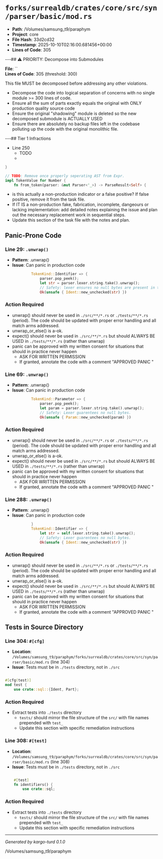# `forks/surrealdb/crates/core/src/syn/parser/basic/mod.rs`

- **Path**: /Volumes/samsung_t9/paraphym
- **Project**: core
- **File Hash**: 33d2cd32  
- **Timestamp**: 2025-10-10T02:16:00.681456+00:00  
- **Lines of Code**: 305

---## ⚠️ PRIORITY: Decompose into Submodules

**File**: ``  
**Lines of Code**: 305 (threshold: 300)

This file MUST be decomposed before addressing any other violations.

- Decompose the code into logical separation of concerns with no single module >= 300 lines of code. 
- Ensure all the sum of parts exactly equals the original with ONLY production quality source code
- Ensure the original "shadowing" module is deleted so the new decomposed submodule is ACTUALLY USED
- Ensure there are absolutely no backup files left in the codebase polluting up the code with the original monolithic file.

---## Tier 1 Infractions 


- Line 250
  - TODO
  - 

```rust
}

// TODO: Remove once properly seperating AST from Expr.
impl TokenValue for Number {
	fn from_token(parser: &mut Parser<'_>) -> ParseResult<Self> {
```

- is this actually a non-production indicator or a false positive? If false positive, remove it from the task file.
- If IT IS a non-production fake, fabrication, incomplete, dangeours or lacking implementation: add detailed notes explaining the issue and plan out the necessary replacement work in sequential steps. 
- Update this section of the task file with the notes and plan.

## Panic-Prone Code


### Line 29: `.unwrap()`

- **Pattern**: .unwrap()
- **Issue**: Can panic in production code

```rust
			TokenKind::Identifier => {
				parser.pop_peek();
				let str = parser.lexer.string.take().unwrap();
				// Safety: lexer ensures no null bytes are present in the identifier.
				Ok(unsafe { Ident::new_unchecked(str) })
```

### Action Required

- unwrap() should never be used in `./src/**/*.rs` or `./tests/**/*.rs` (period). The code should be updated with proper error handling and all match arms addressed.
- unwrap_or_else() is a-ok. 
- expect() should never be used in `./src/**/*.rs` but should ALWAYS BE USED in `./tests/**/*.rs` (rather than unwrap)
- panic can be approved with my written consent for situations that should in practice never happen  
  - ASK FOR WRITTEN PERMISSION
  - If granted, annotate the code with a comment "APPROVED PANIC "


### Line 69: `.unwrap()`

- **Pattern**: .unwrap()
- **Issue**: Can panic in production code

```rust
			TokenKind::Parameter => {
				parser.pop_peek();
				let param = parser.lexer.string.take().unwrap();
				// Safety: Lexer guarentees no null bytes.
				Ok(unsafe { Param::new_unchecked(param) })
```

### Action Required

- unwrap() should never be used in `./src/**/*.rs` or `./tests/**/*.rs` (period). The code should be updated with proper error handling and all match arms addressed.
- unwrap_or_else() is a-ok. 
- expect() should never be used in `./src/**/*.rs` but should ALWAYS BE USED in `./tests/**/*.rs` (rather than unwrap)
- panic can be approved with my written consent for situations that should in practice never happen  
  - ASK FOR WRITTEN PERMISSION
  - If granted, annotate the code with a comment "APPROVED PANIC "


### Line 288: `.unwrap()`

- **Pattern**: .unwrap()
- **Issue**: Can panic in production code

```rust
			}
			TokenKind::Identifier => {
				let str = self.lexer.string.take().unwrap();
				// Safety: Lexer guarentees no null bytes.
				Ok(unsafe { Ident::new_unchecked(str) })
```

### Action Required

- unwrap() should never be used in `./src/**/*.rs` or `./tests/**/*.rs` (period). The code should be updated with proper error handling and all match arms addressed.
- unwrap_or_else() is a-ok. 
- expect() should never be used in `./src/**/*.rs` but should ALWAYS BE USED in `./tests/**/*.rs` (rather than unwrap)
- panic can be approved with my written consent for situations that should in practice never happen  
  - ASK FOR WRITTEN PERMISSION
  - If granted, annotate the code with a comment "APPROVED PANIC "

## Tests in Source Directory


### Line 304: `#[cfg]`

- **Location**: `/Volumes/samsung_t9/paraphym/forks/surrealdb/crates/core/src/syn/parser/basic/mod.rs` (line 304)
- **Issue**: Tests must be in `./tests` directory, not in `./src`

```rust

#[cfg(test)]
mod test {
	use crate::sql::{Ident, Part};

```

### Action Required

- Extract tests into `./tests` directory
  - `tests/` should mirror the file structure of the `src/` with file names prepended with `test_`
  - Update this section with specific remediation instructions
  


### Line 308: `#[test]`

- **Location**: `/Volumes/samsung_t9/paraphym/forks/surrealdb/crates/core/src/syn/parser/basic/mod.rs` (line 308)
- **Issue**: Tests must be in `./tests` directory, not in `./src`

```rust

	#[test]
	fn identifiers() {
		use crate::sql;

```

### Action Required

- Extract tests into `./tests` directory
  - `tests/` should mirror the file structure of the `src/` with file names prepended with `test_`
  - Update this section with specific remediation instructions
  

---

*Generated by kargo-turd 0.1.0*

/Volumes/samsung_t9/paraphym